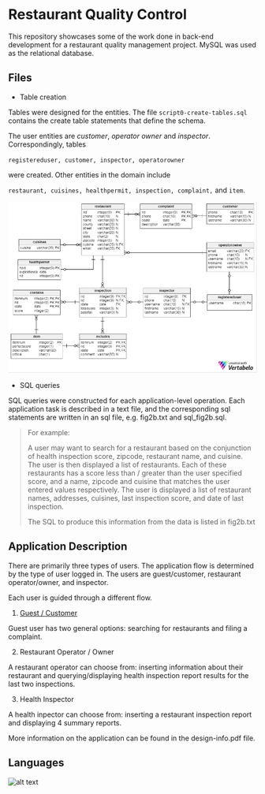 # Restaurant Quality Control
This repository showcases some of the work done in back-end development for a restaurant quality management project. MySQL was used as the relational database.

## Files

* Table creation

Tables were designed for the entities. The file `script0-create-tables.sql` contains the create table statements that define the schema.

The user entities are *customer*, *operator owner* and *inspector*. Correspondingly, tables

 `registereduser, customer, inspector, operatorowner`
 
 were created. Other entities in the domain include
 
 `restaurant, cuisines, healthpermit, inspection, complaint,` and `item`.
 

![preview](diagrams/schema_diagram.png)

* SQL queries

SQL queries were constructed for each application-level operation. Each application task is described in a text file, and the corresponding sql statements are written in an sql file, e.g. fig2b.txt and sql_fig2b.sql.

>For example:
>
>A user may want to search for a restaurant based on the conjunction of health inspection score, zipcode, restaurant name, and cuisine. The user is then displayed a list of restaurants. Each of these restaurants has a score less than / greater than the user specified score, and a name, zipcode and cuisine that matches the user entered values respectively. The user is displayed a list of restaurant names, addresses, cuisines, last inspection score, and date of last inspection.
>
>The SQL to produce this information from the data is listed in fig2b.txt



## Application Description

There are primarily three types of users. The application flow is determined by the type of user logged in. The users are guest/customer, restaurant operator/owner, and inspector.

Each user is guided through a different flow.


1. [Guest / Customer](customerUser.md)

Guest user has two general options: searching for restaurants and filing a complaint.

2. Restaurant Operator / Owner

A restaurant operator can choose from: inserting information about their restaurant and querying/displaying health inspection report results for the last two inspections.

3. Health Inspector

A health inpector can choose from: inserting a restaurant inspection report and displaying 4 summary reports.



More information on the application can be found in the design-info.pdf file.

## Languages

<img src="https://labs.mysql.com/common/logos/mysql-logo.svg?v2" alt="alt text" title="mysql logo" style="width: 80px;">






